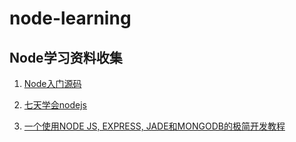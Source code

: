 # node-learning
## Node学习资料收集

1. [Node入门](http://www.nodebeginner.org/index-zh-cn.html)[源码](https://github.com/fyuanfen/node-learning/tree/master/node_beginner)

2. [七天学会nodejs](http://nqdeng.github.io/7-days-nodejs/)

3. [一个使用NODE JS, EXPRESS, JADE和MONGODB的极简开发教程](http://www.jianshu.com/p/3b045636bcec)


